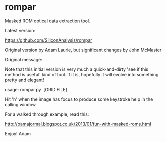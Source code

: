 rompar
======

Masked ROM optical data extraction tool.

Latest version:

  https://github.com/SiliconAnalysis/rompar

Original version by Adam Laurie, but significant changes by John McMaster

Original message:

Note that this initial version is very much a quick-and-dirty 'see if this method is useful'
kind of tool. If it is, hopefully it will evolve into something pretty and elegant!

  usage: rompar.py <IMAGE> <BITS PER GROUP> <ROWS PER GROUP> [GRID FILE]

Hit 'h' when the image has focus to produce some keystroke help in the calling window.

For a walked through example, read this:

  http://oamajormal.blogspot.co.uk/2013/01/fun-with-masked-roms.html

Enjoy!
Adam
